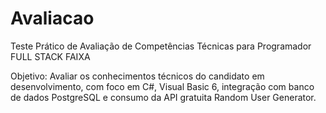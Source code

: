 # Avaliacao

Teste Prático de Avaliação de Competências Técnicas para Programador FULL STACK FAIXA 

Objetivo: Avaliar os conhecimentos técnicos do candidato em desenvolvimento, com foco em C#, Visual Basic 6, integração com banco de dados PostgreSQL e consumo da API gratuita Random User Generator.
